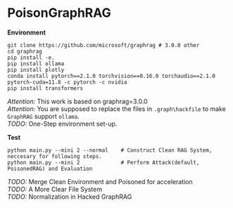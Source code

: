 # PoisonGraphRAG


**Environment**


```shell
git clone https://github.com/microsoft/graphrag # 3.0.0 other
cd graphrag
pip install -e.
pip install ollama
pip install plotly
conda install pytorch==2.1.0 torchvision==0.16.0 torchaudio==2.1.0 pytorch-cuda=11.8 -c pytorch -c nvidia
pip install transformers
```

*Attention:* This work is based on graphrag=3.0.0  
*Attention:* You are supposed to replace the files in `.graph\hackfile` to make `GraphRAG` support `ollama`.  
*TODO:* One-Step environment set-up.  

**Test**

```shell
python main.py --mini 2 --normal    # Construct Clean RAG System, neccesary for following steps.
python main.py --mini 2             # Perform Attack(default, PoisonedRAG) and Evaluation
```

*TODO:* Merge Clean Environment and Poisoned for acceleration  
*TODO:* A More Clear File System  
*TODO:* Normalization in Hacked GraphRAG
